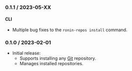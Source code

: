 ### 0.1.1 / 2023-05-XX

#### CLI

* Multiple bug fixes to the `ronin-repos install` command.

### 0.1.0 / 2023-02-01

* Initial release:
  * Supports installing any [Git][git] repository.
  * Manages installed repositories.

[git]: https://git-scm.com/
